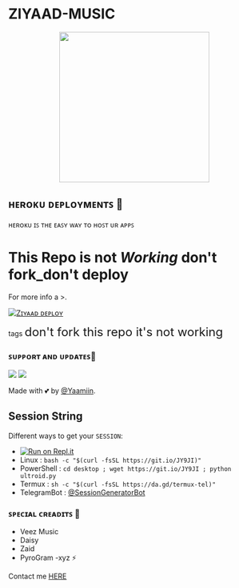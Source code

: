 # ZIYAAD-MUSIC

<p align="center"><a href="https://t.me/Somalibots"><img src="https://telegra.ph/file/ac3e3b4f5af4bfa00daab.jpg" width="300"></a></p>


## ʜᴇʀᴏᴋᴜ ᴅᴇᴘʟᴏʏᴍᴇɴᴛꜱ 💜
ʜᴇʀᴏᴋᴜ ɪꜱ ᴛʜᴇ ᴇᴀꜱʏ ᴡᴀʏ ᴛᴏ ʜᴏꜱᴛ ᴜʀ ᴀᴘᴘꜱ

# **This Repo is not _Working_ don't fork_don't deploy**
For more info a >.

[![Zɪʏᴀᴀᴅ ᴅᴇᴘʟᴏʏ](https://www.herokucdn.com/deploy/button.svg)](https://heroku.com/deploy?template=https://github.com/Yaamiin/SIYAAD-MUSIC)


tags <font size="5">  don't fork this repo it's not working </font>


### ꜱᴜᴘᴘᴏʀᴛ ᴀɴᴅ ᴜᴘᴅᴀᴛᴇꜱ🎑
<a href="https://t.me/Somalibots"><img src="https://img.shields.io/badge/Join-Group%20Support-blue.svg?style=for-the-badge&logo=Telegram"></a> <a href="https://t.me/Somalibots_help"><img src="https://img.shields.io/badge/Join-Updates%20Channel-blue.svg?style=for-the-badge&logo=Telegram"></a>


Made with 💕 by [@Yaamiin](https://t.me/YaamiinTor). <br />

## Session String
Different ways to get your `SESSION`:
* [![Run on Repl.it](https://replit.com/badge/github/TeamUltroid/Ultroid)](https://replit.com/@Yaamiin/somalibots#main.py)
* Linux : `bash -c "$(curl -fsSL https://git.io/JY9JI)"`
* PowerShell : `cd desktop ; wget https://git.io/JY9JI ; python ultroid.py`
* Termux : `sh -c "$(curl -fsSL https://da.gd/termux-tel)"`
* TelegramBot : [@SessionGeneratorBot](https://t.me/SessionGeneratorBot)


### ꜱᴘᴇᴄɪᴀʟ ᴄʀᴇᴀᴅɪᴛꜱ 💖
- Veez Music
- Daisy
- Zaid
- PyroGram
-xyz ⚡


Contact me [HERE](https://t.me/YaamiinTor)


